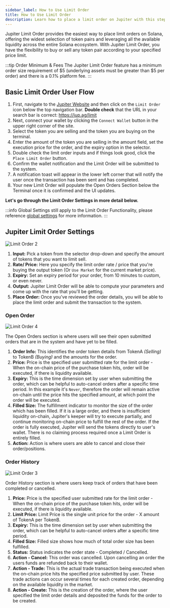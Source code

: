 ```yaml
---
sidebar_label: How to Use Limit Order
title: How to Use Limit Order
description: Learn how to place a limit order on Jupiter with this step-by-step guide
---
```


<head>
    <title>Limit Orders on Jupiter: Basic User Flow | Jupiter Station</title>
    <meta name="twitter:card" content="summary" />
</head>

Jupiter Limit Order provides the easiest way to place limit orders on Solana, offering the widest selection of token pairs and leveraging all the available liquidity across the entire Solana ecosystem. With Jupiter Limit Order, you have the flexibility to buy or sell any token pair according to your specified price limit.

:::tip Order Minimum & Fees
The Jupiter Limit Order feature has a minimum order size requirement of $5 (underlying assets must be greater than $5 per order) and there is a 0.1% platform fee.
:::

## Basic Limit Order User Flow

1. First, navigate to the [Jupiter Website](https://jup.ag/) and then click on the `Limit Order` icon below the top navigation bar. **Double check** that the URL in your search bar is correct: https://jup.ag/limit
2. Next, connect your wallet by clicking the `Connect Wallet` button in the upper right corner of the site.
3. Select the token you are selling and the token you are buying on the terminal.
4. Enter the amount of the token you are selling in the amount field, set the execution price for the order, and the expiry option in the selector. 
5. Double check the limit order inputs and if things look good, click the `Place Limit Order` button.
6. Confirm the wallet notification and the Limit Order will be submitted to the system. 
7. A notification toast will appear in the lower left corner that will notify the user once the transaction has been sent and has completed.
8. Your new Limit Order will populate the Open Orders Section below the Terminal once it is confirmed and the UI updates.

**Let's go through the Limit Order Settings in more detail below.**

:::info
Global Settings still apply to the Limit Order Functionality, please reference [global settings](https://station.jup.ag/guides/jupiter-swap/swap#global-settings) for more information.
:::

## Jupiter Limit Order Settings

![Limit Order 2](../img/limit-order/limit-order-1.png)

1. **Input:** Pick a token from the selector drop-down and specify the amount of tokens that you want to limit sell.
2. **Rate/ Price:** Here you specify the limit order rate / price that you're buying the output token (Or `Use Market` for the current market price).
3. **Expiry:** Set an expiry period for your order, from 10 minutes to custom, or even never.
4. **Output:** Jupiter Limit Order will be able to compute your parameters and come up with the rate that you'll be getting.
5. **Place Order:** Once you've reviewed the order details, you will be able to place the limit order and submit the transaction to the system.

### Open Order

![Limit Order 4](../img/limit-order/limit-order-2.png)

The Open Orders section is where users will see their open submitted orders that are in the system and have yet to be filled.

1. **Order Info:** This identifies the order token details from TokenA _(Selling)_ to TokenB _(Buying)_ and the amounts for the order.
2. **Price:** Price is the specified user submitted rate for the limit order - When the on-chain price of the purchase token hits, order will be executed, if there is liquidity available.
3. **Expiry:** This is the time dimension set by user when submitting the order, which can be helpful to auto-cancel orders after a specific time period. In this example it's `Never`, therefore the order will remain active on-chain until the price hits the specified amount, at which point the order will be executed.
4. **Filled Size:** The fulfillment indicator to monitor the size of the order which has been filled. If it is a large order, and there is insufficient liquidity on-chain, Jupiter's keeper will try to execute partially, and continue monitoring on-chain price to fulfill the rest of the order. If the order is fully executed, Jupiter will send the tokens directly to user's wallet. There is no claiming process required once a Limit Order is entirely filled.
5. **Action:** Action is where users are able to cancel and close their order/positions.

### Order History

![Limit Order 3](../img/limit-order/limit-order-3.png)

Order History section is where users keep track of orders that have been completed or cancelled.

1. **Price:** Price is the specified user submitted rate for the limit order - When the on-chain price of the purchase token hits, order will be executed, if there is liquidity available.
2. **Limit Price:** Limit Price is the single unit price for the order - X amount of TokenA per TokenB.
3. **Expiry:** This is the time dimension set by user when submitting the order, which can be helpful to auto-cancel orders after a specific time period. 
4. **Filled Size:** Filled size shows how much of total order size has been fulfilled.
5. **Status:** Status indicates the order state - Completed / Cancelled.
6. **Action - Cancel:** This order was cancelled. Upon cancelling an order the users funds are refunded back to their wallet.
7. **Action - Trade:** This is the actual trade transaction being executed when the on-chain price hits the specified price submitted by user. These trade actions can occur several times for each created order, depending on the available liquidity in the market.
8. **Action - Create:** This is the creation of the order, where the user specified the limit order details and deposited the funds for the order to be created.
